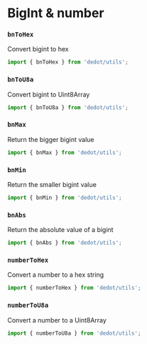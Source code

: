 # BigInt & number

### `bnToHex`

Convert bigint to hex

```typescript
import { bnToHex } from 'dedot/utils';
```

### `bnToU8a`

Convert bigint to Uint8Array

```typescript
import { bnToU8a } from 'dedot/utils';
```

### `bnMax`

Return the bigger bigint value

```typescript
import { bnMax } from 'dedot/utils';
```

### `bnMin`

Return the smaller bigint value

```typescript
import { bnMin } from 'dedot/utils';
```

### `bnAbs`

Return the absolute value of a bigint

```typescript
import { bnAbs } from 'dedot/utils';
```

### `numberToHex`

Convert a number to a hex string

```typescript
import { numberToHex } from 'dedot/utils';
```

### `numberToU8a`

Convert a number to a Uint8Array

```typescript
import { numberToU8a } from 'dedot/utils';
```
